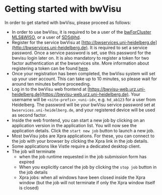 # Getting started with bwVisu

In order to get started with bwVisu, please proceed as follows:

* In order to use bwVisu, it is required to be a user of the [bwForCluster MLS&WISO](https://wiki.bwhpc.de/e/BwForCluster_User_Access), or a user of [SDS@hd](https://wiki.bwhpc.de/e/Sds-hd_user_access).
* Register for the service bwVisu at [http://bwservices.uni-heidelberg.de](http://bwservices.uni-heidelberg.de). It is required to set a service password. Once a service password is set, use this password for the bwvisu login later on. It is also mandatory to register a token for two factor authentication at the bwservices site. More information about registering a token can be found [here](https://wiki.bwhpc.de/e/BwForCluster_MLS%26WISO_Production_2FA_tokens).
* Once your registration has been completed, the bwVisu system will set up your user account. This can take up to 10 minutes, so please wait for around ten minutes before proceeding.
* Log in to the bwVisu web frontend at [https://bwvisu-web.urz.uni-heidelberg.de](https://bwvisu-web.urz.uni-heidelberg.de). Your username will be `<site-prefix>_<uni-id>`, e.g. `hd_ab123` for a user from Heidelberg. The password will be your bwVisu service password set at `bwservices.uni-heidelberg.de`, and your registered device will be used as second factor.
* Inside the web frontend, you can start a new job by clicking on an application version in the application list. You will now see the application details. Click the `start new job` button to launch a new job.
* Most bwVisu jobs are Xpra applications. For these, you can connect to the job with your browser by clicking the Xpra link in the job details.
* Some applications like Vistle require a dedicated desktop client.
* The job will terminate
   * when the job runtime requested in the job submission form has expired
   * When you explicitly cancel the job by clicking the `stop job` button in the job details
   * Xpra jobs: when all windows have been closed inside the Xpra window (but the job will not terminate if only the Xpra window itself is closed)
